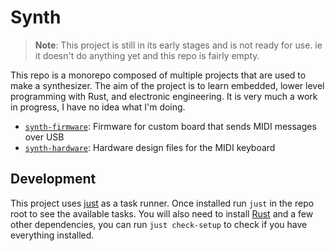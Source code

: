 # Synth

<!-- TODO: Rename to something cooler -->

> **Note**: This project is still in its early stages and is not ready for use. ie it doesn't do anything yet and this repo is fairly empty.

This repo is a monorepo composed of multiple projects that are used to make a synthesizer. The aim of the project is to learn embedded, lower level programming with Rust, and electronic engineering. It is very much a work in progress, I have no idea what I'm doing.

- [`synth-firmware`](https://github.com/paullj/synth/blob/main/synth-firmware/README.md): Firmware for custom board that sends MIDI messages over USB
- [`synth-hardware`](https://github.com/paullj/synth/blob/main/synth-hardware/README.md): Hardware design files for the MIDI keyboard

## Development

This project uses [just](https://github.com/casey/just) as a task runner. Once installed run `just` in the repo root to see the available tasks. You will also need to install [Rust](https://www.rust-lang.org/tools/install) and a few other dependencies, you can run `just check-setup` to check if you have everything installed.
